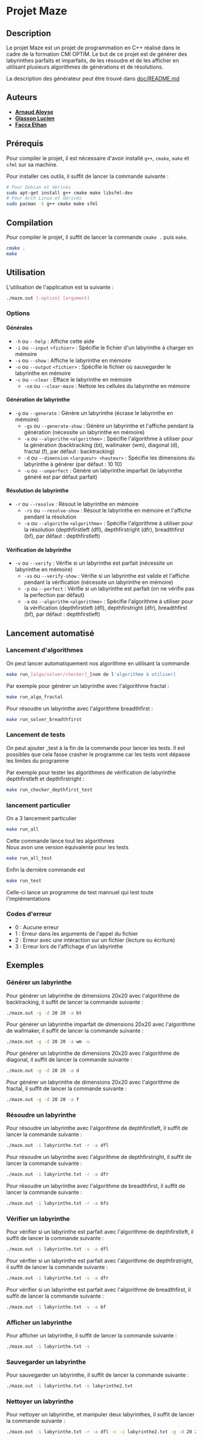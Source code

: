 # Projet Maze

## Description

Le projet Maze est un projet de programmation en C++ réalisé dans le cadre de la formation CMI OPTIM.
Le but de ce projet est de générer des labyrinthes parfaits et imparfaits, de les résoudre et de les afficher en utilisant plusieurs algorithmes de générations et de résolutions.

La description des générateur peut être trouvé dans [doc/README.md](doc/README/md)

## Auteurs

- [**Arnaud Aloyse**](https://github.com/aloyse33)
- [**Glasson Lucien**](https://github.com/lulu-froid)
- [**Facca Ethan**](https://github.com/untypequicode)

## Prérequis

Pour compiler le projet, il est nécessaire d'avoir installé `g++`, `cmake`, `make` et `sfml` sur sa machine.

Pour installer ces outils, il suffit de lancer la commande suivante :
```bash
# Pour Debian et dérivés
sudo apt-get install g++ cmake make libsfml-dev
# Pour Arch Linux et dérivés
sudo pacman -S g++ cmake make sfml
```

## Compilation

Pour compiler le projet, il suffit de lancer la commande `cmake .` puis `make`.

```bash
cmake .
make
```

## Utilisation

L'utilisation de l'application est la suivante :

```bash
./maze.out [-option] [argument]
```

### Options

#### Générales

* `-h` ou `--help` : Affiche cette aide
* `-i` ou `--input` `<fichier>` : Spécifie le fichier d'un labyrinthe à charger en mémoire
* `-s` ou `--show` : Affiche le labyrinthe en mémoire
* `-o` ou `--output` `<fichier>` : Spécifie le fichier où sauvegarder le labyrinthe en mémoire
* `-c` ou `--clear` : Efface le labyrinthe en mémoire
  + `-cm` ou `--clear-maze` : Nettoie les cellules du labyrinthe en mémoire

#### Génération de labyrinthe

* `-g` ou `--generate` : Génère un labyrinthe (écrase le labyrinthe en mémoire)
  + `-gs` ou `--generate-show` : Génère un labyrinthe et l'affiche pendant la génération (nécessite un labyrinthe en mémoire)
  + `-a` ou `--algorithm` `<algorithme>` : Spécifie l'algorithme à utiliser pour la génération (backtracking (bt), wallmaker (wm), diagonal (d), fractal (f), par défaut : backtracking)
  + `-d` ou `--dimension` `<largueur> <hauteur>` : Spécifie les dimensions du labyrinthe à générer (par défaut : 10 10)
  + `-u` ou `--unperfect` : Génère un labyrinthe imparfait (le labyrinthe généré est par défaut parfait)

#### Résolution de labyrinthe

* `-r` ou `--resolve` : Résout le labyrinthe en mémoire
  + `-rs` ou `--resolve-show` : Résout le labyrinthe en mémoire et l'affiche pendant la résolution
  + `-a` ou `--algorithm` `<algorithme>` : Spécifie l'algorithme à utiliser pour la résolution (depthfirstleft (dfl), depthfirstright (dfr), breadthfirst (bf), par défaut : depthfirstleft)

#### Vérification de labyrinthe

* `-v` ou `--verify` : Vérifie si un labyrinthe est parfait (nécessite un labyrinthe en mémoire)
  + `-vs` ou `--verify-show` : Vérifie si un labyrinthe est valide et l'affiche pendant la vérification (nécessite un labyrinthe en mémoire)
  + `-p` ou `--perfect` : Vérifie si un labyrinthe est parfait (on ne vérifie pas la perfection par défaut)
  + `-a` ou `--algorithm` `<algorithme>` : Spécifie l'algorithme à utiliser pour la vérification (depthfirstleft (dfl), depthfirstright (dfr), breadthfirst (bf), par défaut : depthfirstleft)

## Lancement automatisé

### Lancement d'algorithmes

On peut lancer automatiquement nos algorithme en utilisant la commande
```bash
make run_[algo/solver/checker]_[nom de l'algorithme à utiliser]
```
Par exemple pour générer un labyrinthe avec l'algorithme fractal :
```bash
make run_algo_fractal
```
Pour résoudre un labyrinthe avec l'algorithme breadthfirst :
```bash
make run_solver_breadthfirst
```

### Lancement de tests

On peut ajouter _test à la fin de la commande pour lancer les tests. Il est possibles
que cela fasse crasher le programme car les tests vont dépasse les limites du programme

Par exemple pour tester les algorithmes de vérification de labyrinthe depthfirstleft et depthfirstright :
```bash
make run_checker_depthfirst_test
```
### lancement particulier

On a 3 lancement particulier
```bash
make run_all
```
Cette commande lance tout les algorithmes \
Nous avon une version équivalente pour les tests
```bash
make run_all_test
```
Enfin la dernière commande est
```bash
make run_test
```
Celle-ci lance un programme de test mannuel qui test toute l'implémentations

### Codes d'erreur

- 0 : Aucune erreur
- 1 : Erreur dans les arguments de l'appel du fichier
- 2 : Erreur avec une intéraction sur un fichier (lecture ou écriture)
- 3 : Erreur lors de l'affichage d'un labyrinthe

## Exemples

### Générer un labyrinthe

Pour générer un labyrinthe de dimensions 20x20 avec l'algorithme de backtracking, il suffit de lancer la commande suivante :
```bash
./maze.out -g -d 20 20 -a bt
```

Pour générer un labyrinthe imparfait de dimensions 20x20 avec l'algorithme de wallmaker, il suffit de lancer la commande suivante :
```bash
./maze.out -g -d 20 20 -a wm -u
```

Pour générer un labyrinthe de dimensions 20x20 avec l'algorithme de diagonal, il suffit de lancer la commande suivante :
```bash
./maze.out -g -d 20 20 -a d
```

Pour générer un labyrinthe de dimensions 20x20 avec l'algorithme de fractal, il suffit de lancer la commande suivante :
```bash
./maze.out -g -d 20 20 -a f
```

### Résoudre un labyrinthe

Pour résoudre un labyrinthe avec l'algorithme de depthfirstleft, il suffit de lancer la commande suivante :
```bash
./maze.out -i labyrinthe.txt -r -a dfl
```

Pour résoudre un labyrinthe avec l'algorithme de depthfirstright, il suffit de lancer la commande suivante :
```bash
./maze.out -i labyrinthe.txt -r -a dfr
```

Pour résoudre un labyrinthe avec l'algorithme de breadthfirst, il suffit de lancer la commande suivante :
```bash
./maze.out -i labyrinthe.txt -r -a bfs
```

### Vérifier un labyrinthe

Pour vérifier si un labyrinthe est parfait avec l'algorithme de depthfirstleft, il suffit de lancer la commande suivante :
```bash
./maze.out -i labyrinthe.txt -v -a dfl
```

Pour vérifier si un labyrinthe est parfait avec l'algorithme de depthfirstright, il suffit de lancer la commande suivante :
```bash
./maze.out -i labyrinthe.txt -v -a dfr
```

Pour vérifier si un labyrinthe est parfait avec l'algorithme de breadthfirst, il suffit de lancer la commande suivante :
```bash
./maze.out -i labyrinthe.txt -v -a bf
```

### Afficher un labyrinthe

Pour afficher un labyrinthe, il suffit de lancer la commande suivante :
```bash
./maze.out -i labyrinthe.txt -s
```

### Sauvegarder un labyrinthe

Pour sauvegarder un labyrinthe, il suffit de lancer la commande suivante :
```bash
./maze.out -i labyrinthe.txt -o labyrinthe2.txt
```

### Nettoyer un labyrinthe

Pour nettoyer un labyrinthe, et manipuler deux labyrinthes, il suffit de lancer la commande suivante :
```bash
./maze.out -i labyrinthe.txt -r -a dfl -c -i labyrinthe2.txt -g -d 20 20 -a bt
```
